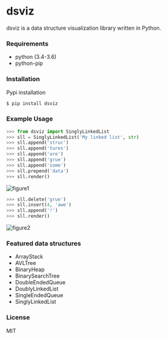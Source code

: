 # dsviz

dsviz is a data structure visualization library written in Python. 

### Requirements
- python (3.4-3.6)
- python-pip

### Installation

Pypi installation

```sh
$ pip install dsviz
```

### Example Usage
```python
>>> from dsviz import SinglyLinkedList
>>> sll = SinglyLinkedList('My linked list', str)
>>> sll.append('struc')
>>> sll.append('tures')
>>> sll.append('are')
>>> sll.append('grue')
>>> sll.append('some')
>>> sll.prepend('data')
>>> sll.render()
```
![figure1]('images/figure1.png')
```python
>>> sll.delete('grue')
>>> sll.insert(4, 'awe')
>>> sll.append('!')
>>> sll.render()
```
![figure2]('images/figure2.png')

### Featured data structures
- ArrayStack
- AVLTree
- BinaryHeap
- BinarySearchTree
- DoubleEndedQueue
- DoublyLinkedList
- SingleEndedQueue
- SinglyLinkedList

### License
MIT
